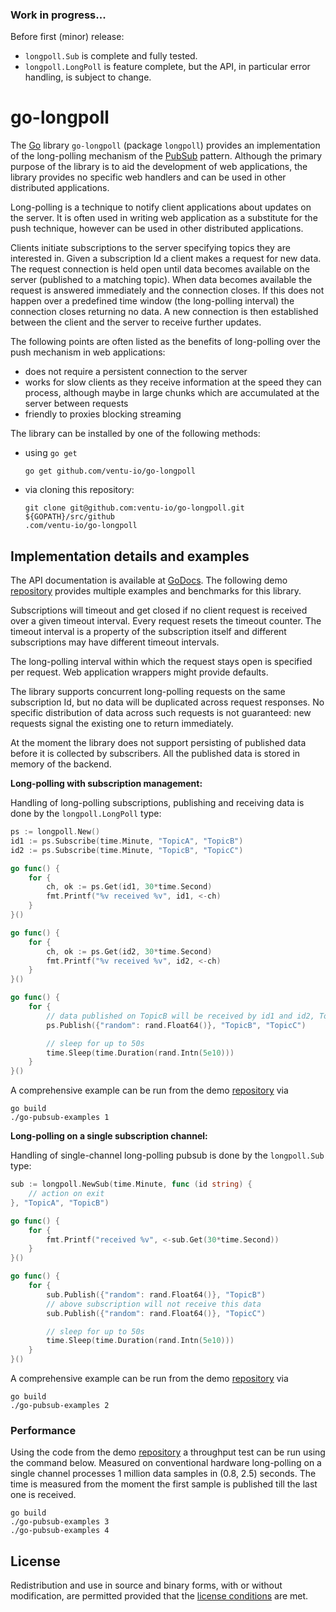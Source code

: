 ### Work in progress...

Before first (minor) release:

* `longpoll.Sub` is complete and fully tested.
* `longpoll.LongPoll` is feature complete, but the API, in particular error handling, is subject
to change.

# go-longpoll

The [Go][go] library `go-longpoll` (package `longpoll`) provides an implementation of the
long-polling mechanism of the [PubSub][pubsub] pattern. Although the primary purpose of the
library is to aid the development of web applications, the library provides no specific web
handlers and  can be used in other distributed applications.

Long-polling is a technique to notify client applications about updates on the server. It is often
used in writing web application as a substitute for the push technique, however can be used in
other distributed applications.

Clients initiate subscriptions to the server specifying topics they are interested in. Given a
subscription Id a client makes a request for new data. The request connection is held open until
data becomes available on the server (published to a matching topic). When data becomes available
the request is answered immediately and the connection closes. If this does not happen over a
predefined time window (the long-polling interval) the connection closes returning no data. A new
connection is then established between the client and the server to receive further updates.

The following points are often listed as the benefits of long-polling over the push mechanism in web
applications:

* does not require a persistent connection to the server
* works for slow clients as they receive information at the speed they can process, although
maybe in large chunks which are accumulated at the server between requests
* friendly to proxies blocking streaming

The library can be installed by one of the following methods:

* using `go get`

      go get github.com/ventu-io/go-longpoll

* via cloning this repository:

      git clone git@github.com:ventu-io/go-longpoll.git ${GOPATH}/src/github
      .com/ventu-io/go-longpoll

## Implementation details and examples

The API documentation is available at [GoDocs][docs]. The following demo [repository][demo]
provides multiple examples and benchmarks for this library.

Subscriptions will timeout and get closed if no client request is received over a given timeout
interval. Every request resets the timeout counter. The timeout interval is a property of the
subscription itself and different subscriptions may have different timeout intervals.

The long-polling interval within which the request stays open is specified per request. Web
application wrappers might provide defaults.

The library supports concurrent long-polling requests on the same subscription Id, but no data will
be duplicated across request responses. No specific distribution of data across such requests is not
guaranteed: new requests signal the existing one to return immediately.

At the moment the library does not support persisting of published data before it is collected by
subscribers. All the published data is stored in memory of the backend.


**Long-polling with subscription management:**

Handling of long-polling subscriptions, publishing and receiving data is done by the
`longpoll.LongPoll` type:

```go
ps := longpoll.New()
id1 := ps.Subscribe(time.Minute, "TopicA", "TopicB")
id2 := ps.Subscribe(time.Minute, "TopicB", "TopicC")

go func() {
	for {
		ch, ok := ps.Get(id1, 30*time.Second)
		fmt.Printf("%v received %v", id1, <-ch)
	}
}()

go func() {
	for {
		ch, ok := ps.Get(id2, 30*time.Second)
		fmt.Printf("%v received %v", id2, <-ch)
	}
}()

go func() {
	for {
		// data published on TopicB will be received by id1 and id2, TopicC by id2 only
		ps.Publish({"random": rand.Float64()}, "TopicB", "TopicC")

		// sleep for up to 50s
		time.Sleep(time.Duration(rand.Intn(5e10)))
	}
}()
```
A comprehensive example can be run from the demo [repository][demo] via

    go build
    ./go-pubsub-examples 1

**Long-polling on a single subscription channel:**

Handling of single-channel long-polling pubsub is done by the `longpoll.Sub` type:

```go
sub := longpoll.NewSub(time.Minute, func (id string) {
	// action on exit
}, "TopicA", "TopicB")

go func() {
	for {
		fmt.Printf("received %v", <-sub.Get(30*time.Second))
	}
}()

go func() {
	for {
		sub.Publish({"random": rand.Float64()}, "TopicB")
		// above subscription will not receive this data
		sub.Publish({"random": rand.Float64()}, "TopicC")

		// sleep for up to 50s
		time.Sleep(time.Duration(rand.Intn(5e10)))
	}
}()
```
A comprehensive example can be run from the demo [repository][demo] via

    go build
    ./go-pubsub-examples 2

### Performance

Using the code from the demo [repository][demo] a throughput test can be run using the command
below. Measured on conventional hardware long-polling on a single channel processes 1 million data
samples in (0.8, 2.5) seconds. The time is measured from the moment the first sample is published
till the last one is received.

    go build
    ./go-pubsub-examples 3
    ./go-pubsub-examples 4

## License

Redistribution and use in source and binary forms, with or without
modification, are permitted provided that the [license conditions][license] are met.

[go]: https://golang.org
[pubsub]: https://en.wikipedia.org/wiki/Publish–subscribe_pattern
[docs]: http://godoc.org/github.com/ventu-io/go-longpoll
[demo]:    https://github.com/ventu-io/go-pubsub-examples/
[license]: https://github.com/ventu-io/go-longpoll/blob/master/LICENSE
